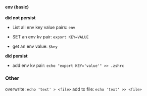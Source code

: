 #### env (basic)

**did not persist**

- List all env key value pairs: `env`

- SET an env kv pair: `export KEY=VALUE`

- get an env value: `$key`

**did persist** 

- add env kv pair: `echo "export KEY='value'" >> .zshrc`


### Other 
overwrite: `echo 'text' > <file>`
add to file: `echo 'text' >> <file>`
